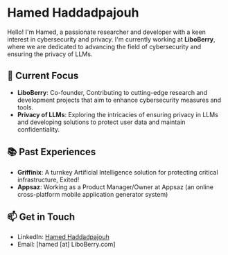 # Hamed Haddadpajouh

Hello! I'm Hamed, a passionate researcher and developer with a keen interest in cybersecurity and privacy. I'm currently working at **LiboBerry**, where we are dedicated to advancing the field of cybersecurity and ensuring the privacy of LLMs.

## 🌱 Current Focus

- **LiboBerry**: Co-founder, Contributing to cutting-edge research and development projects that aim to enhance cybersecurity measures and tools.
- **Privacy of LLMs**: Exploring the intricacies of ensuring privacy in LLMs and developing solutions to protect user data and maintain confidentiality.

## 📚 Past Experiences
- **Griffinix**: A turnkey Artificial Intelligence solution for protecting critical infrastructure, Exited!
- **Appsaz**: Working as a Product Manager/Owner at Appsaz (an online cross-platform mobile application generator system)

## 📫 Get in Touch

- LinkedIn: [Hamed Haddadpajouh](https://www.linkedin.com/in/haddadpajouh/)
- Email: [hamed [at] LiboBerry.com]
